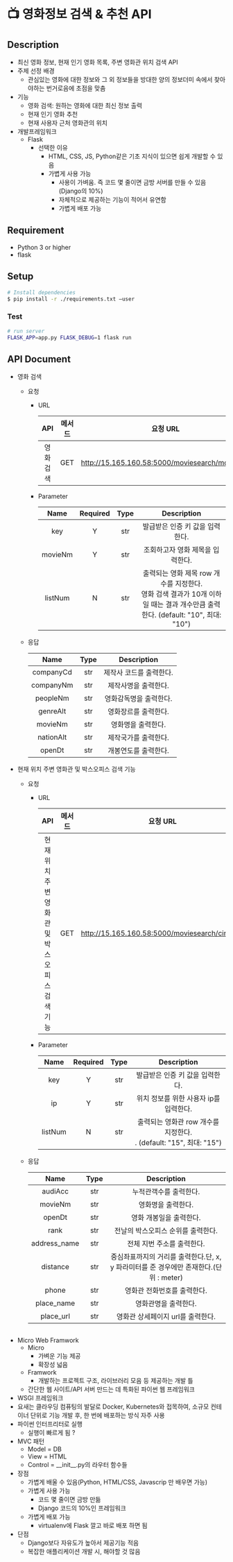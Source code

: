 # :tv: 영화정보 검색 & 추천 API 



## Description

* 최신 영화 정보, 현재 인기 영화 목록, 주변 영화관 위치 검색 API
* 주제 선정 배경
  * 관심있는 영화에 대한 정보와 그 외 정보들을 방대한 양의 정보더미 속에서 찾아야하는 번거로음에 초점을 맞춤
* 기능
  * 영화 검색: 원하는 영화에 대한 최신 정보 출력
  * 현재 인기 영화 추천
  * 현재 사용자 근처 영화관의 위치 
* 개발프레임워크
  * Flask
    * 선택한 이유
      * HTML, CSS, JS, Python같은 기초 지식이 있으면 쉽게 개발할 수 있음
      * 가볍게 사용 가능
        *  사용이 가벼움. 즉 코드 몇 줄이면 금방 서버를 만들 수 있음 (Django의 10%)
        *  자체적으로 제공하는 기능이 적어서 유연함
        *  가볍게 배포 가능


## Requirement

* Python 3 or higher
* flask



## Setup

```bash
# Install dependencies
$ pip install -r ./requirements.txt –user
```



### Test

```bash
# run server
FLASK_APP=app.py FLASK_DEBUG=1 flask run
```



## API Document

* 영화 검색

  * 요청

    * URL

      |    API    | 메서드 |                    요청 URL                     | 출력 포맷 |
      | :-------: | :----: | :---------------------------------------------: | :-------: |
      | 영화 검색 |  GET   | http://15.165.160.58:5000/moviesearch/movieinfo |   JSON    |

    * Parameter

      |  Name   | Required | Type |                         Description                          |
      | :-----: | :------: | :--: | :----------------------------------------------------------: |
      |   key   |    Y     | str  |               발급받은 인증 키 값을 입력한다.                |
      | movieNm |    Y     | str  |               조회하고자 영화 제목을 입력한다.               |
      | listNum |    N     | str  | 출력되는 영화 제목 row 개수를 지정한다.<br />영화 검색 결과가 10개 이하일 때는 결과 개수만큼 출력한다. (default: "10",  최대: "10") |

  * 응답

    |   Name    | Type |       Description       |
    | :-------: | :--: | :---------------------: |
    | companyCd | str  | 제작사 코드를 출력한다. |
    | companyNm | str  |  제작사명을 출력한다.   |
    | peopleNm  | str  | 영화감독명을 출력한다.  |
    | genreAlt  | str  |  영화장르를 출력한다.   |
    |  movieNm  | str  |   영화명을 출력한다.    |
    | nationAlt | str  |  제작국가를 출력한다.   |
    |  openDt   | str  |  개봉연도를 출력한다.   |

    

* 현재 위치 주변 영화관 및 박스오피스 검색 기능

  * 요청

    * URL

      |                        API                         | 메서드 |                    요청 URL                    | 출력 포맷 |
      | :------------------------------------------------: | :----: | :--------------------------------------------: | :-------: |
      | 현재 위치 주변 영화관 및<br />박스오피스 검색 기능 |  GET   | http://15.165.160.58:5000/moviesearch/cineinfo |   JSON    |

    * Parameter

      |  Name   | Required | Type |                         Description                          |
      | :-----: | :------: | :--: | :----------------------------------------------------------: |
      |   key   |    Y     | str  |               발급받은 인증 키 값을 입력한다.                |
      |   ip    |    Y     | str  |            위치 정보를 위한 사용자 ip를 입력한다.            |
      | listNum |    N     | str  | 출력되는 영화관 row 개수를 지정한다.<br />. (default: "15",  최대: "15") |

  * 응답

    |     Name     | Type |                         Description                          |
    | :----------: | :--: | :----------------------------------------------------------: |
    |   audiAcc    | str  |                    누적관객수를 출력한다.                    |
    |   movieNm    | str  |                      영화명을 출력한다.                      |
    |    openDt    | str  |                   영화 개봉일을 출력한다.                    |
    |     rank     | str  |              전날의 박스오피스 순위를 출력한다.              |
    | address_name | str  |                  전체 지번 주소를 출력한다.                  |
    |   distance   | str  | 중심좌표까지의 거리를 출력한다.단, x, y 파라미터를 준 경우에만 존재한다.(단위 : meter) |
    |    phone     | str  |                 영화관 전화번호를 출력한다.                  |
    |  place_name  | str  |                     영화관명을 출력한다.                     |
    |  place_url   | str  |              영화관 상세페이지 url를 출력한다.               |
    

## 
 * Micro Web Framwork
   * Micro
     * 가벼운 기능 제공
     * 확장성 넓음
   * Framwork
     * 개발하는 프로젝트 구조, 라이브러리 모음 등 제공하는 개발 틀
   * 간단한 웹 사이트/API 서버 만드는 데 특화된 파이썬 웹 프레임워크
 * WSGI 프레임워크
 * 요새는 클라우딩 컴퓨팅의 발달로 Docker, Kubernetes와 접목하여, 소규모 컨테이너 단위로 기능 개발 후, 한 번에 배포하는 방식 자주 사용
 * 파이썬 인터프리터로 실행
   * 실행이 빠르게 됨 ?
 * MVC 패턴
   * Model  = DB
   * View = HTML
   * Control = \_\_init__.py의 라우터 함수들
 * 장점
   * 가볍게 배울 수 있음(Python, HTML/CSS, Javascrip 만 배우면 가능)
   * 가볍게 사용 가능
     * 코드 몇 줄이면 금방 만듦
     * Django 코드의 10%인 프레임워크
   * 가볍게 배포 가능
     *  virtualenv에 Flask 깔고 바로 배포 하면 됨
 * 단점
   * Django보다 자유도가 높아서 제공기능 적음
   * 복잡한 애플리케이션 개발 시, 해야할 것 많음 
